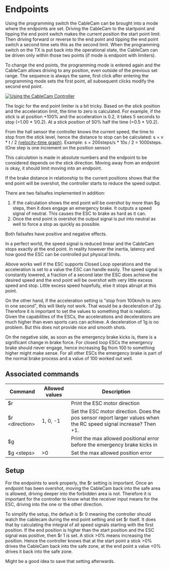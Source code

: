 # Endpoints

Using the programming switch the CableCam can be brought into a mode where the endpoints are set. Driving the CableCam to the startpoint and tipping the end point switch makes the current position the start point limit. Then driving forward or reverse to the end point and tipping the end point switch a second time sets this as the second limit. 
When the programming switch on the TX is put back into the operational state, the CableCam can be driven only within those two points (if mode is endpoint with limiters).

To change the end points, the programming mode is entered again and the CableCam allows driving to any position, even outside of the previous set range. The sequence is always the same, first click after entering the programming mode sets the first point, all subsequent clicks modify the second end point.

[![Using the CableCam Controller](_images/Using_the_CableCam_Controller_YouTube_Video.jpg)](https://youtu.be/ohzvkKzsO8Q "Using the CableCam Controller")



The logic for the end point limiter is a bit tricky. 
Based on the stick position and the acceleration limit, the time to zero is calculated. For example, if the stick is at position +100% and the acceleration is 0.2, it takes 5 seconds to stop (=1.00 * 1/0.2). At a stick position of 50% half the time (=0.5 * 1/0.2). 

From the hall sensor the controller knows the current speed, the time to stop from the stick level, hence the distance to stop can be calculated: s = v * t / 2 [(velocity-time graph)](http://www.bbc.co.uk/education/guides/z3bqtfr/revision/5). Example: s = 200steps/s * 10s / 2 = 1000steps. (One step is one increment on the position sensor)

This calculation is made in absolute numbers and the endpoint to be considered depends on the stick direction. Moving away from an endpoint is okay, it should limit moving into an endpoint.

If the brake distance in relationship to the current positions shows that the end point will be overshot, the controller starts to reduce the speed output.

There are two failsafes implemented in addition:

1. If the calculation shows the end point will be overshot by more than \$g steps, then it does engage an emergency brake. It outputs a speed signal of neutral. This causes the ESC to brake as hard as it can.
2. Once the end point is overshot the output signal is put into neutral as well to force a stop as quickly as possible.

Both failsafes have positive and negative effects.

In a perfect world, the speed signal is reduced linear and the CableCam stops exactly at the end point. In reality however the inertia, latency and how good the ESC can be controlled put physical limits.

Above works well if the ESC supports Closed Loop operations and the acceleration is set to a value the ESC can handle easily. The speed signal is constantly lowered, a fraction of a second later the ESC does achieve the desired speed and the end point will be overshot with very little excess speed and stop. Little excess speed hopefully, else it stops abrupt at this point.

On the other hand, if the acceleration setting is "stop from 100km/h to zero in one second", this will likely not work. That would be a deceleration of 2g. Therefore it is important to set the values to something that is realistic. Given the capabilities of the ESCs, the accelerations and decelerations are much higher than even sports cars can achieve. A deceleration of 1g is no problem. But this does not provide nice and smooth shots.

On the negative side, as soon as the emergency brake kicks is, there is a significant change in brake force. For closed loop ESCs the emergency brake should never engage, hence increasing \$g from 100 to something higher might make sense. For all other ESCs the emergency brake is part of the normal brake process and a value of 100 worked out well.

## Associated commands

| Command           | Allowed values | Description                                                  |
| ----------------- | -------------- | ------------------------------------------------------------ |
| \$r               |                | Print the ESC motor direction                                |
| \$r \<direction\> | 1, 0, -1       | Set the ESC motor direction. Does the pos sensor report larger values when the RC speed signal increase? Then +1. |
| \$g               |                | Print the max allowed positional error before the emergency brake kicks in |
| \$g \<steps\>     | \>0            | Set the max allowed position error                           |



## Setup

For the endpoints to work properly, the \$r setting is important. Once an endpoint has been overshot, moving the CableCam back into the safe area is allowed, driving deeper into the forbidden area is not. Therefore it is important for the controller to know what the receiver input means for the ESC, driving into the one or the other direction.

To simplify the setup, the default is \$r 0 meaning the controller should watch the cablecam during the end point setting and set \$r itself. It does that by calculating the integral of all speed signals starting with the first position. If the end position is higher than the start position and the ESC signal was positive, then \$r 1 is set. A stick >0% means increasing the position. Hence the controller knows that at the start point a stick >0% drives the CableCam back into the safe zone, at the end point a value <0% drives it back into the safe zone.

Might be a good idea to save that setting afterwards.